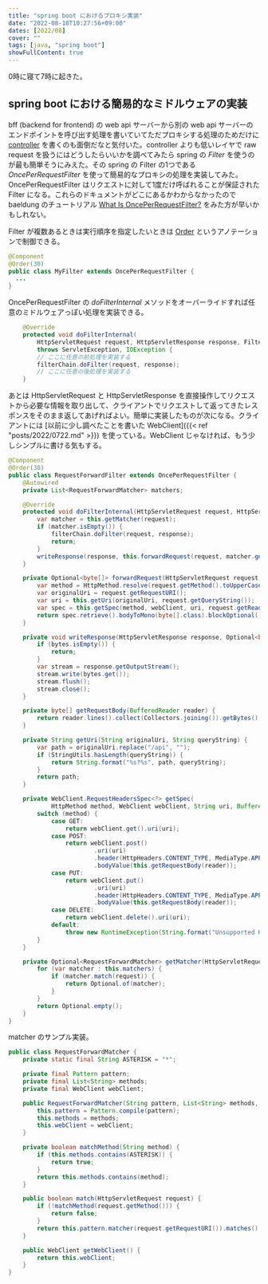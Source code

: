 ```yaml
---
title: "spring boot におけるプロキシ実装"
date: "2022-08-18T10:27:56+09:00"
dates: [2022/08]
cover: ""
tags: [java, "spring boot"]
showFullContent: true
---
```


0時に寝て7時に起きた。

## spring boot における簡易的なミドルウェアの実装

bff (backend for frontend) の web api サーバーから別の web api サーバーのエンドポイントを呼び出す処理を書いていてただプロキシする処理のためだけに [controller](https://docs.spring.io/spring-boot/docs/current/reference/htmlsingle/#getting-started.first-application.code.mvc-annotations) を書くのも面倒だなと気付いた。controller よりも低いレイヤで raw request を扱うにはどうしたらいいかを調べてみたら spring の *Filter* を使うのが最も簡単そうにみえた。その spring の Filter の1つである *OncePerRequestFilter* を使って簡易的なプロキシの処理を実装してみた。OncePerRequestFilter はリクエストに対して1度だけ呼ばれることが保証された Filter になる。これらのドキュメントがどこにあるかわからなかったので baeldung のチュートリアル [What Is OncePerRequestFilter?](https://www.baeldung.com/spring-onceperrequestfilter) をみた方が早いかもしれない。

Filter が複数あるときは実行順序を指定したいときは [Order](https://docs.spring.io/spring-boot/docs/current/reference/htmlsingle/#web.servlet.embedded-container.servlets-filters-listeners.beans) というアノテーションで制御できる。

```java
@Component
@Order(30)
public class MyFilter extends OncePerRequestFilter {
  ...
}
```

OncePerRequestFilter の *doFilterInternal* メソッドをオーバーライドすれば任意のミドルウェアっぽい処理を実装できる。

```java
    @Override
    protected void doFilterInternal(
        HttpServletRequest request, HttpServletResponse response, FilterChain filterChain)
        throws ServletException, IOException {
        // ここに任意の前処理を実装する
        filterChain.doFilter(request, response);
        // ここに任意の後処理を実装する
    }
```

あとは HttpServletRequest と HttpServletResponse を直接操作してリクエストから必要な情報を取り出して、クライアントでリクエストして返ってきたレスポンスをそのまま返してあげればよい。簡単に実装したものが次になる。クライアントには [以前に少し調べたことを書いた WebClient]({{< ref "posts/2022/0722.md" >}}) を使っている。WebClient じゃなければ、もう少しシンプルに書ける気もする。

```java
@Component
@Order(30)
public class RequestForwardFilter extends OncePerRequestFilter {
    @Autowired
    private List<RequestForwardMatcher> matchers;

    @Override
    protected void doFilterInternal(HttpServletRequest request, HttpServletResponse response, FilterChain filterChain) throws ServletException, IOException {
        var matcher = this.getMatcher(request);
        if (matcher.isEmpty()) {
            filterChain.doFilter(request, response);
            return;
        }
        writeResponse(response, this.forwardRequest(request, matcher.get().getWebClient()));
    }

    private Optional<byte[]> forwardRequest(HttpServletRequest request, WebClient webClient) throws IOException {
        var method = HttpMethod.resolve(request.getMethod().toUpperCase());
        var originalUri = request.getRequestURI();
        var uri = this.getUri(originalUri, request.getQueryString());
        var spec = this.getSpec(method, webClient, uri, request.getReader());
        return spec.retrieve().bodyToMono(byte[].class).blockOptional();
    }

    private void writeResponse(HttpServletResponse response, Optional<byte[]> bytes) throws IOException {
        if (bytes.isEmpty()) {
            return;
        }
        var stream = response.getOutputStream();
        stream.write(bytes.get());
        stream.flush();
        stream.close();
    }

    private byte[] getRequestBody(BufferedReader reader) {
        return reader.lines().collect(Collectors.joining()).getBytes();
    }

    private String getUri(String originalUri, String queryString) {
        var path = originalUri.replace("/api", "");
        if (StringUtils.hasLength(queryString)) {
            return String.format("%s?%s", path, queryString);
        }
        return path;
    }

    private WebClient.RequestHeadersSpec<?> getSpec(
            HttpMethod method, WebClient webClient, String uri, BufferedReader reader) {
        switch (method) {
            case GET:
                return webClient.get().uri(uri);
            case POST:
                return webClient.post()
                        .uri(uri)
                        .header(HttpHeaders.CONTENT_TYPE, MediaType.APPLICATION_JSON_VALUE)
                        .bodyValue(this.getRequestBody(reader));
            case PUT:
                return webClient.put()
                        .uri(uri)
                        .header(HttpHeaders.CONTENT_TYPE, MediaType.APPLICATION_JSON_VALUE)
                        .bodyValue(this.getRequestBody(reader));
            case DELETE:
                return webClient.delete().uri(uri);
            default:
                throw new RuntimeException(String.format("Unsupported HTTP method: %s", method));
        }
    }

    private Optional<RequestForwardMatcher> getMatcher(HttpServletRequest request) {
        for (var matcher : this.matchers) {
            if (matcher.match(request)) {
                return Optional.of(matcher);
            }
        }
        return Optional.empty();
    }
}
```

matcher のサンプル実装。

```java
public class RequestForwardMatcher {
    private static final String ASTERISK = "*";

    private final Pattern pattern;
    private final List<String> methods;
    private final WebClient webClient;

    public RequestForwardMatcher(String pattern, List<String> methods, WebClient webClient) {
        this.pattern = Pattern.compile(pattern);
        this.methods = methods;
        this.webClient = webClient;
    }

    private boolean matchMethod(String method) {
        if (this.methods.contains(ASTERISK)) {
            return true;
        }
        return this.methods.contains(method);
    }

    public boolean match(HttpServletRequest request) {
        if (!matchMethod(request.getMethod())) {
            return false;
        }
        return this.pattern.matcher(request.getRequestURI()).matches();
    }

    public WebClient getWebClient() {
        return this.webClient;
    }
}
```
